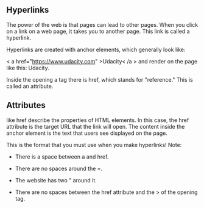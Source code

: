 ## Hyperlinks
The power of the web is that pages can lead to other pages. When you click on a link on a web page, it takes you to another page. This link is called a hyperlink.

Hyperlinks are created with anchor elements, which generally look like:

< a href="https://www.udacity.com" >Udacity< /a >
and render on the page like this: Udacity.

Inside the opening a tag there is href, which stands for "reference." This is called an attribute.   
## Attributes   
like href describe the properties of HTML elements. In this case, the href attribute is the target URL that the link will open. The content inside the anchor element is the text that users see displayed on the page.

This is the format that you must use when you make hyperlinks! Note:

* There is a space between a and href.
  
* There are no spaces around the =.
  
* The website has two " around it.
  
* There are no spaces between the href attribute and the > of the opening tag.
